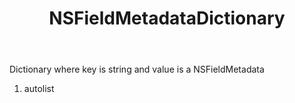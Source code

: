 ﻿---
uid: crmscript_ref_NSFieldMetadataDictionary
title: NSFieldMetadataDictionary
intellisense: Void.NSFieldMetadataDictionary
keywords: NSFieldMetadataDictionary
so.topic: reference
---

Dictionary where key is string and value is a NSFieldMetadata

1. autolist 

